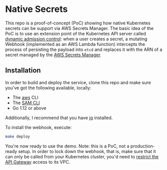 # Native Secrets 

This repo is a proof-of-concept (PoC) showing how native Kubernetes secrets can be support via AWS Secrets Manager. The basic idea of the PoC is to use an extension point of the Kubernetes API server called [dynamic admission control](https://kubernetes.io/docs/reference/access-authn-authz/extensible-admission-controllers/): when a user creates a secret, a mutating Webhook (implemented as an AWS Lambda function) intercepts the process of persisting the payload into `etcd` and replaces it with the ARN of a secret managed by the [AWS Secrets Manager](https://aws.amazon.com/secrets-manager/).

## Installation

In order to build and deploy the service, clone this repo and make sure you've got the following available, locally:

- The [aws](https://docs.aws.amazon.com/cli/latest/userguide/cli-chap-install.html) CLI
- The [SAM CLI](https://github.com/awslabs/aws-sam-cli)
- Go 1.12 or above

Additionally, I recommend that you have [jq](https://stedolan.github.io/jq/download/) installed.

To install the webhook, execute:

```sh
make deploy
``` 

You're now ready to use the demo. Note: this is a PoC, not a production-ready setup. In order to lock down the webhook, that is, make sure that it can only be called from your Kubernetes cluster, you'd need to [restrict the API Gateway](https://aws.amazon.com/blogs/compute/introducing-amazon-api-gateway-private-endpoints/) access to its VPC.

